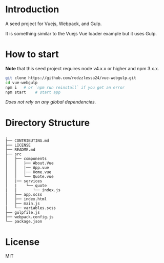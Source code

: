 # Introduction

A seed project for Vuejs, Webpack, and Gulp.

It is something similar to the Vuejs Vue loader example but it uses Gulp.

# How to start

**Note** that this seed project requires node v4.x.x or higher and npm 3.x.x.

```bash
git clone https://github.com/rodzzlessa24/vue-webgulp.git
cd vue-webgulp
npm i   # or `npm run reinstall` if you get an error
npm start    # start app
```
_Does not rely on any global dependencies._

# Directory Structure

```
.
├── CONTRIBUTING.md
├── LICENSE
├── README.md
├── src
│   ├── components
│   │   ├── About.Vue
│   │   |── App.vue
│   │   |── Home.vue
│   │   └── Quote.vue
│   |── services
│   |    └── quote
|   |       └── index.js
│   ├── app.scss
│   ├── index.html
│   ├── main.js
|   └── variables.scss
├── gulpfile.js
├── webpack.config.js
└── package.json
```

# License

MIT
